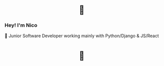 <div align="center">
  
  #
  
  # 👾 

</div>

### Hey! I'm Nico


🌟 Junior Software Developer working mainly with Python/Django & JS/React


<div align="center">
  
#

# 👾 

</div>

